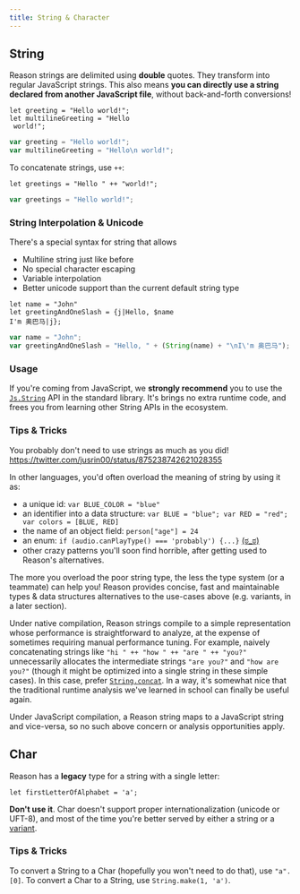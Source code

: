 ```yaml
---
title: String & Character
---
```


## String

Reason strings are delimited using **double** quotes. They transform into regular JavaScript strings.
This also means **you can directly use a string declared from another JavaScript file**, without back-and-forth conversions!

<!--DOCUSAURUS_CODE_TABS-->
<!--Reason-->
```reason
let greeting = "Hello world!";
let multilineGreeting = "Hello
 world!";
```
<!--Output-->
```js
var greeting = "Hello world!";
var multilineGreeting = "Hello\n world!";
```
<!--END_DOCUSAURUS_CODE_TABS-->

To concatenate strings, use `++`:

<!--DOCUSAURUS_CODE_TABS-->
<!--Reason-->
```reason
let greetings = "Hello " ++ "world!";
```
<!--Output-->
```js
var greetings = "Hello world!";
```
<!--END_DOCUSAURUS_CODE_TABS-->

### String Interpolation & Unicode

There's a special syntax for string that allows

- Multiline string just like before
- No special character escaping
- Variable interpolation
- Better unicode support than the current default string type

<!--DOCUSAURUS_CODE_TABS-->
<!--Reason-->
```reason
let name = "John"
let greetingAndOneSlash = {j|Hello, $name
I'm 奥巴马|j};
```
<!--Output-->
```js
var name = "John";
var greetingAndOneSlash = "Hello, " + (String(name) + "\nI\'m 奥巴马");
```
<!--END_DOCUSAURUS_CODE_TABS-->

### Usage

If you're coming from JavaScript, we **strongly recommend** you to use the [`Js.String`](http://bucklescript.github.io/bucklescript/api/Js.String.html) API in the standard library. It's brings no extra runtime code, and frees you from learning other String APIs in the ecosystem.

### Tips & Tricks

You probably don't need to use strings as much as you did! https://twitter.com/jusrin00/status/875238742621028355

In other languages, you'd often overload the meaning of string by using it as:

- a unique id: `var BLUE_COLOR = "blue"`
- an identifier into a data structure: `var BLUE = "blue"; var RED = "red"; var colors = [BLUE, RED]`
- the name of an object field: `person["age"] = 24`
- an enum: `if (audio.canPlayType() === 'probably') {...}` [(ಠ_ಠ)](https://developer.mozilla.org/en-US/docs/Web/API/HTMLMediaElement/canPlayType#Return_value)
- other crazy patterns you'll soon find horrible, after getting used to Reason's alternatives.

The more you overload the poor string type, the less the type system (or a teammate) can help you! Reason provides concise, fast and maintainable types & data structures alternatives to the use-cases above (e.g. variants, in a later section).

Under native compilation, Reason strings compile to a simple representation whose performance is straightforward to analyze, at the expense of sometimes requiring manual performance tuning. For example, naively concatenating strings like `"hi " ++ "how " ++ "are " ++ "you?"` unnecessarily allocates the intermediate strings `"are you?"` and `"how are you?"` (though it might be optimized into a single string in these simple cases). In this case, prefer [`String.concat`](/api/String.html). In a way, it's somewhat nice that the traditional runtime analysis we've learned in school can finally be useful again.

Under JavaScript compilation, a Reason string maps to a JavaScript string and vice-versa, so no such above concern or analysis opportunities apply.

## Char

Reason has a **legacy** type for a string with a single letter:

```reason
let firstLetterOfAlphabet = 'a';
```

**Don't use it**. Char doesn't support proper internationalization (unicode or UFT-8), and most of the time you're better served by either a string or a [variant](variant.md).

### Tips & Tricks

To convert a String to a Char (hopefully you won't need to do that), use `"a".[0]`. To convert a Char to a String, use `String.make(1, 'a')`.
